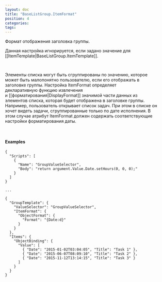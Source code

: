 ```yaml
---
layout: doc
title: "BaseListGroup.ItemFormat"
position: 4
categories: 
tags: 
---
```


Формат отображения заголовка группы.

Данная настройка игнорируется, если задано значение для [[ItemTemplate|BaseListGroup.ItemTemplate]].

   

Элементы списка могут быть сгруппированы по значению, которое может быть малопонятно пользователю, если его отображать в заголовке группы. Настройка ItemFormat определяет декларативную функцию извлечения и [[форматирования|DisplayFormat]] значимой части данных из элементов списка, которая будет отображена в заголовке группы. Например, пользователь открывает список задач. При этом в списке он хочет видеть задачи, сгруппированные только по дате исполнения. В этом случае атрибут ItemFormat должен содержать соответствующие настройки форматирования даты.

   

#### Examples

```
{
  "Scripts": [
    {
      "Name": "GroupValueSelector",
      "Body": "return argument.Value.Date.setHours(0, 0, 0);"
    }
  ]
}
   
...
   
{
  "GroupTemplate": {
    "ValueSelector": "GroupValueSelector",
    "ItemFormat": {
      "ObjectFormat": {
        "Format": "{Date:d}"
      }
    }
  },
  "Items": {
    "ObjectBinding": {
      "Value": [
        { "Date": "2015-01-02T03:04:05", "Title": "Task 1" },
        { "Date": "2015-06-07T08:09:10", "Title": "Task 2" },
        { "Date": "2015-11-12T13:14:15", "Title": "Task 3" }
      ]
    }
  }
}
```

 

 

